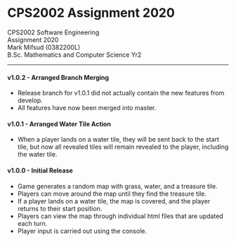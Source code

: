 # CPS2002 Assignment 2020
CPS2002 Software Engineering<br>
Assignment 2020<br>
Mark Mifsud (0382200L)<br>
B.Sc. Mathematics and Computer Science Yr2

__________________________________

#### v1.0.2 - Arranged Branch Merging
* Release branch for v1.0.1 did not actually contain the new features from develop.
* All features have now been merged into master.

#### v1.0.1 - Arranged Water Tile Action
* When a player lands on a water tile, they will be sent back to the start tile, 
but now all revealed tiles will remain revealed to the player, including the water tile.

#### v1.0.0 - Initial Release
* Game generates a random map with grass, water, and a treasure tile.
* Players can move around the map until they find the treasure tile.
* If a player lands on a water tile, the map is covered, and the player returns to their start position.
* Players can view the map through individual html files that are updated each turn.
* Player input is carried out using the console.
